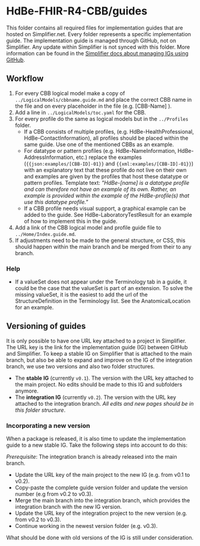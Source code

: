 # HdBe-FHIR-R4-CBB/guides
This folder contains all required files for implementation guides that are hosted on Simplifier.net. Every folder represents a specific implementation guide. The implementation guide is managed through GitHub, not on Simplifier. Any update within Simplifier is not synced with this folder. More information can be found in the [Simplifier docs about managing IGs using GitHub](https://docs.fire.ly/projects/Simplifier/simplifierIGeditor.html#manage-your-ig-using-github).

## Workflow
1. For every CBB logical model make a copy of `../LogicalModels/cbbname.guide.md` and place the correct CBB name in the file and on every placeholder in the file (e.g. [CBB-Name] ).
2. Add a line in `../LogicalModels/toc.yaml` for the CBB.
3. For every profile do the same as logical models but in the `../Profiles` folder. 
    - If a CBB consists of multiple profiles, (e.g. HdBe-HealthProfessional, HdBe-ContactInformation), all profiles should be placed within the same guide. Use one of the mentioned CBBs as an example.
    - For datatype or pattern profiles (e.g. HdBe-NameInformation, HdBe-AddressInformation, etc.) replace the examples (`{{json:examples/[CBB-ID]-01}}` and `{{xml:examples/[CBB-ID]-01}}`) with an explanatory text that these profile do not live on their own and examples are given by the profiles that host these datatype or pattern profiles. Template text: _"HdBe-[name] is a datatype profile and can therefore not have an example of its own. Rather, an example is provided within the example of the HdBe-profile(s) that use this datatype profile."_ 
    - If a CBB profile needs visual support, a graphical example can be added to the guide. See HdBe-LaboratoryTestResult for an example of how to implement this in the guide. 
4. Add a link of the CBB logical model and profile guide file to `../Home/Index.guide.md`. <!-- Incorporate the type of the profile. -->
5. If adjustments need to be made to the general structure, or CSS, this should happen within the main branch and be merged from their to any branch. 

### Help
- If a valueSet does not appear under the Terminology tab in a guide, it could be the case that the valueSet is part of an extension. To solve the missing valueSet, it is the easiest to add the url of the StructureDefinition in the Terminology list. See the AnatomicalLocation for an example.

## Versioning of guides
It is only possible to have one URL key attached to a project in Simplifier. The URL key is the link for the implementation guide (IG) between GitHub and Simplifier. To keep a stable IG on Simplifier that is attached to the main branch, but also be able to expand and improve on the IG of the integration branch, we use two versions and also two folder structures. 

- The **stable IG** (currently `v0.1`). The version with the URL key attached to the main project. No edits should be made to this IG and subfolders anymore. 
- The **integration IG** (currently `v0.2`). The version with the URL key attached to the integration branch. *All edits and new pages should be in this folder structure*.

### Incorporating a new version
When a package is released, it is also time to update the implementation guide to a new stable IG. Take the following steps into account to do this:

*Prerequisite*: The integration branch is already released into the main branch.
- Update the URL key of the main project to the new IG (e.g. from v0.1 to v0.2).
- Copy-paste the complete guide version folder and update the version number (e.g from v0.2 to v0.3). 
- Merge the main branch into the integration branch, which provides the integration branch with the new IG version.
- Update the URL key of the integration project to the new version (e.g. from v0.2 to v0.3).
- Continue working in the newest version folder (e.g. v0.3).

What should be done with old versions of the IG is still under consideration.